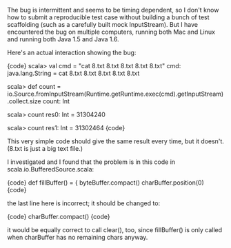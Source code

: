 The bug is intermittent and seems to be timing dependent, so I don't know how to submit a reproducible test case without building a bunch of test scaffolding (such as a carefully built mock InputStream). But I have encountered the bug on multiple computers, running both Mac and Linux and running both Java 1.5 and Java 1.6.

Here's an actual interaction showing the bug:

{code}
scala> val cmd = "cat 8.txt 8.txt 8.txt 8.txt 8.txt"
cmd: java.lang.String = cat 8.txt 8.txt 8.txt 8.txt 8.txt

scala> def count = io.Source.fromInputStream(Runtime.getRuntime.exec(cmd).getInputStream).collect.size
count: Int

scala> count
res0: Int = 31304240

scala> count
res1: Int = 31302464
{code}

This very simple code should give the same result every time, but it doesn't.  (8.txt is just a big text file.)

I investigated and I found that the problem is in this code in scala.io.BufferedSource.scala:

{code}
  def fillBuffer() = {
    byteBuffer.compact()
    charBuffer.position(0)
{code}

the last line here is incorrect; it should be changed to:

{code}
    charBuffer.compact()
{code}

it would be equally correct to call clear(), too, since fillBuffer() is only called when charBuffer has no remaining chars anyway.


